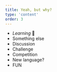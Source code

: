 ```yaml
---
title: Yeah, but why? 
type: 'content'
order: 3
---
```


- _Learning_ 🤢
- Something else
- Discussion
- Challenge
- Competition
- New language?
- FUN

